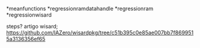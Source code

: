 *meanfunctions
*regressionramdatahandle
*regressionram
*regressionwisard

steps? artigo wisard;
https://github.com/IAZero/wisardpkg/tree/c51b395c0e85ae007bb7f8699515a3136356ef65
